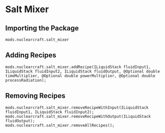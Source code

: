 # Salt Mixer

## Importing the Package
`mods.nuclearcraft.salt_mixer`

## Adding Recipes
```zenscript
mods.nuclearcraft.salt_mixer.addRecipe(ILiquidStack fluidInput1, ILiquidStack fluidInput2, ILiquidStack fluidOutput, @Optional double timeMultiplier, @Optional double powerMultiplier, @Optional double processRadiation);
```

## Removing Recipes
```zenscript
mods.nuclearcraft.salt_mixer.removeRecipeWithInput(ILiquidStack fluidInput1, ILiquidStack fluidInput2);
mods.nuclearcraft.salt_mixer.removeRecipeWithOutput(ILiquidStack fluidOutput);
mods.nuclearcraft.salt_mixer.removeAllRecipes();
```